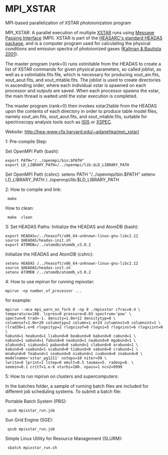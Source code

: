 # MPI_XSTAR
MPI-based parallelization of XSTAR photoionization program

MPI_XSTAR: A parallel execution of multiple [XSTAR](https://heasarc.gsfc.nasa.gov/xstar/xstar.html) runs using [Message Passing Interface](http://www.mpi-forum.org/docs/docs.html) (MPI). XSTAR is part of the [HEASARC's standard HEADAS package](http://heasarc.nasa.gov/lheasoft/), and is a computer program used for calculating the physical conditions and emission spectra of photoionized gases ([Kallman & Bautista 2001](http://adsabs.harvard.edu/abs/2001ApJS..133..221K)).
 
The master program (rank=0) runs xstinitable from the HEADAS to create a list of XSTAR commands for given physical parameters, so called joblist, as well as a xstinitable.fits file, which is necessary for producing xout_ain.fits, xout_aout.fits, and xout_mtable.fits. The joblist is used to create directories in ascending order, where each individual xstar is spawned on each processor and outputs are saved. When each processor spawns the xstar, the main thread is waited until the xstar execution is completed.
 
The master program (rank=0) then invokes xstar2table from the HEADAS upon the contents of each directory in order to produce table model files, namely xout_ain.fits, xout_aout.fits, and xout_mtable.fits, suitable for spectroscopy analysis tools such as [ISIS](http://space.mit.edu/asc/isis/) or [XSPEC](https://heasarc.gsfc.nasa.gov/xanadu/xspec/).

Website: http://hea-www.cfa.harvard.edu/~adanehka/mpi_xstar/

1: Pre-compile Step:

Set OpenMPI Path (bash):
 
    export PATH="/../openmpi/bin:$PATH"
    export LD_LIBRARY_PATH=/../openmpi/lib:$LD_LIBRARY_PATH

 Set OpenMPI Path (cshrc):
    setenv PATH "/../openmpi/bin:$PATH"
    setenv LD_LIBRARY_PATH /../openmpi/lib:$LD_LIBRARY_PATH

2: How to compile and link:

     make

How to clean:

     make  clean

3: Set HEADAS Paths:
Initialize the HEADAS and AtomDB (bash):

    export HEADAS=/../heasoft/x86_64-unknown-linux-gnu-libc2.12
    source $HEADAS/headas-init.sh
    export ATOMDB=/../atomdb/atomdb_v3.0.2

Initialize the HEADAS and AtomDB (cshrc):

    setenv HEADAS /../heasoft/x86_64-unknown-linux-gnu-libc2.12
    source $HEADAS/headas-init.sh
    setenv ATOMDB /../atomdb/atomdb_v3.0.2

4: How to use mpirun for running mpixstar:

    mpirun -np number_of_processor ...

for example:

    mpirun --mca mpi_warn_on_fork 0 -np 8 ./mpixstar cfrac=0.4 \
    temperature=100. lcpres=0 pressure=0.03 spectrum='pow' \
    spectun=0 trad=-1. density=1.0e+12 densitytyp=0 \
    columnsof=1.0e+20 columntyp=2 column=1.e+24 columnnst=9 columnint=1 \
    rlrad38=1.e+6 rlogxityp=2 rlogxisof=0 rlogxi=5 rlogxinst=6 rlogxiint=0 \
    habund=1 heabund=1 liabund=0 beabund=0 babund=0 cabund=1 \
    nabund=1 oabund=1 fabund=0 neabund=1 naabund=0 mgabund=1 \
    alabund=1 siabund=1 pabund=0 sabund=1 clabund=0 arabund=1 \
    kabund=0 caabund=1 scabund=0 tiabund=0 vabund=0 crabund=1 \
    mnabund=0 feabund=1 coabund=0 niabund=1 cuabund=0 znabund=0 \
    modelname='xstar_pg1211' nsteps=10 niter=99 \
    lwrite=0 lprint=1 lstep=0 emult=0.5 taumax=5. radexp=0. \
    xeemin=0.1 critf=1.e-6 vturbi=100. npass=1 ncn2=9999 

5: How to run mpirun on clusters and supercomputers:

In the batches folder, a sample of running batch files are included 
for different job scheduling systems. To submit a batch file:

Portable Batch System (PBS):

     qsub mpixstar_run.job

Sun Grid Engine (SGE):

     qsub mpixstar_run.job

Simple Linux Utility for Resource Management (SLURM): 

     sbatch mpixstar_run.sh
